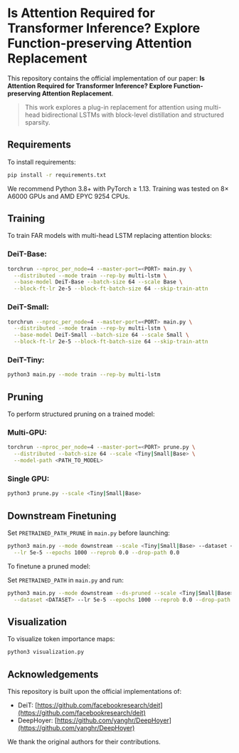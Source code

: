# Is Attention Required for Transformer Inference? Explore Function-preserving Attention Replacement

This repository contains the official implementation of our paper:
**Is Attention Required for Transformer Inference? Explore Function-preserving Attention Replacement**.

> This work explores a plug-in replacement for attention using multi-head bidirectional LSTMs with block-level distillation and structured sparsity.

## Requirements

To install requirements:

```bash
pip install -r requirements.txt
```

We recommend Python 3.8+ with PyTorch ≥ 1.13. Training was tested on 8× A6000 GPUs and AMD EPYC 9254 CPUs.

## Training

To train FAR models with multi-head LSTM replacing attention blocks:

### DeiT-Base:

```bash
torchrun --nproc_per_node=4 --master-port=<PORT> main.py \
  --distributed --mode train --rep-by multi-lstm \
  --base-model DeiT-Base --batch-size 64 --scale Base \
  --block-ft-lr 2e-5 --block-ft-batch-size 64 --skip-train-attn
```

### DeiT-Small:

```bash
torchrun --nproc_per_node=4 --master-port=<PORT> main.py \
  --distributed --mode train --rep-by multi-lstm \
  --base-model DeiT-Small --batch-size 64 --scale Small \
  --block-ft-lr 2e-5 --block-ft-batch-size 64 --skip-train-attn
```

### DeiT-Tiny:

```bash
python3 main.py --mode train --rep-by multi-lstm
```

## Pruning

To perform structured pruning on a trained model:

### Multi-GPU:

```bash
torchrun --nproc_per_node=4 --master-port=<PORT> prune.py \
  --distributed --batch-size 64 --scale <Tiny|Small|Base> \
  --model-path <PATH_TO_MODEL>
```

### Single GPU:

```bash
python3 prune.py --scale <Tiny|Small|Base>
```

## Downstream Finetuning

Set `PRETRAINED_PATH_PRUNE` in `main.py` before launching:

```bash
python3 main.py --mode downstream --scale <Tiny|Small|Base> --dataset <DATASET> \
  --lr 5e-5 --epochs 1000 --reprob 0.0 --drop-path 0.0
```

To finetune a pruned model:

Set `PRETRAINED_PATH` in `main.py` and run:

```bash
python3 main.py --mode downstream --ds-pruned --scale <Tiny|Small|Base> \
  --dataset <DATASET> --lr 5e-5 --epochs 1000 --reprob 0.0 --drop-path 0.0
```

## Visualization

To visualize token importance maps:

```bash
python3 visualization.py
```

## Acknowledgements

This repository is built upon the official implementations of:

* DeiT: [https://github.com/facebookresearch/deit](https://github.com/facebookresearch/deit)
* DeepHoyer: [https://github.com/yanghr/DeepHoyer](https://github.com/yanghr/DeepHoyer)

We thank the original authors for their contributions.
